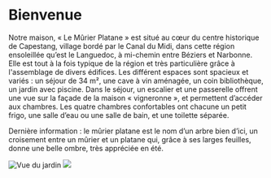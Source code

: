 # Bienvenue

Notre maison, « Le Mûrier Platane » est situé au cœur du centre historique de Capestang, village bordé par le Canal du Midi, dans cette région ensoleillée qu’est le 
Languedoc, à mi-chemin entre Béziers et Narbonne. Elle est tout à la fois typique de la région et très particulière grâce à l'assemblage 
de divers édifices. Les différent espaces sont spacieux et 
variés : un séjour de 34 m², une cave à vin aménagée, un coin bibliothèque, un 
jardin avec piscine. Dans le séjour, un escalier et une passerelle offrent une 
vue sur la façade de la maison « vigneronne », et permettent d’accéder aux 
chambres. Les quatre chambres confortables ont chacune un petit frigo, 
une salle d’eau ou une salle de bain, et une toilette séparée. 

Dernière information : le mûrier platane est le nom d’un arbre bien d’ici, 
un croisement entre un mûrier et un platane qui, grâce à ses larges feuilles, 
donne une belle ombre, très appréciée en été.

![Vue du jardin](/images/accueil.jpg)
![](/images/accueil-detail.jpg)